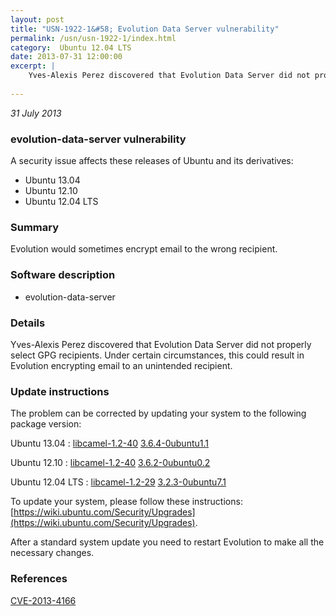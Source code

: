 ```yaml
---
layout: post
title: "USN-1922-1&#58; Evolution Data Server vulnerability"
permalink: /usn/usn-1922-1/index.html
category:  Ubuntu 12.04 LTS
date: 2013-07-31 12:00:00
excerpt: |
    Yves-Alexis Perez discovered that Evolution Data Server did not properly select GPG recipients. Under certain circumstances, this could result in Evolution encrypting email to an unintended recipient. 
    
--- 
```

 
 

*31 July 2013*

### evolution-data-server vulnerability

A security issue affects these releases of Ubuntu and its derivatives:

* Ubuntu 13.04
* Ubuntu 12.10
* Ubuntu 12.04 LTS

### Summary

Evolution would sometimes encrypt email to the wrong recipient. 

### Software description

* evolution-data-server 

### Details

Yves-Alexis Perez discovered that Evolution Data Server did not properly select GPG recipients. Under certain circumstances, this could result in Evolution encrypting email to an unintended recipient. 

### Update instructions

The problem can be corrected by updating your system to the following package version:

Ubuntu 13.04
 : [libcamel-1.2-40](https://launchpad.net/ubuntu/+source/evolution-data-server) <span> [3.6.4-0ubuntu1.1](https://launchpad.net/ubuntu/+source/evolution-data-server/3.6.4-0ubuntu1.1) </span> 

Ubuntu 12.10
 : [libcamel-1.2-40](https://launchpad.net/ubuntu/+source/evolution-data-server) <span> [3.6.2-0ubuntu0.2](https://launchpad.net/ubuntu/+source/evolution-data-server/3.6.2-0ubuntu0.2) </span> 

Ubuntu 12.04 LTS
 : [libcamel-1.2-29](https://launchpad.net/ubuntu/+source/evolution-data-server) <span> [3.2.3-0ubuntu7.1](https://launchpad.net/ubuntu/+source/evolution-data-server/3.2.3-0ubuntu7.1) </span> 

To update your system, please follow these instructions: [https://wiki.ubuntu.com/Security/Upgrades](https://wiki.ubuntu.com/Security/Upgrades).

After a standard system update you need to restart Evolution to make all the necessary changes. 

### References

 
 [CVE-2013-4166](http://people.ubuntu.com/~ubuntu-security/cve/CVE-2013-4166)
 

